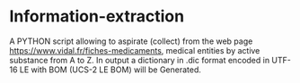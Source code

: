 # Information-extraction
A PYTHON script allowing to aspirate (collect) from the web page
https://www.vidal.fr/fiches-medicaments, medical entities by
active substance from A to Z.
In output a dictionary in .dic format encoded in UTF-16 LE with BOM (UCS-2 LE BOM) will be Generated.
